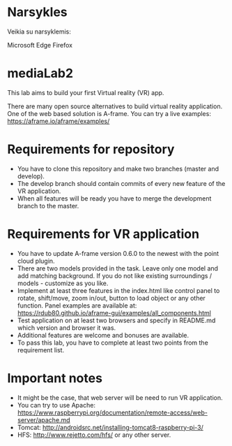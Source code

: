 # Narsykles

Veikia su narsyklemis:

Microsoft Edge
Firefox
# mediaLab2

This lab aims to build your first Virtual reality (VR) app.

There are many open source alternatives to build virtual reality application. One of the web based solution is A-frame. You can try a live examples: https://aframe.io/aframe/examples/

# Requirements for repository
  - You have to clone this repository and make two branches (master and develop).
  - The develop branch should contain commits of every new feature of the VR application.
  - When all features will be ready you have to merge the development branch to the master.

# Requirements for VR application
  - You have to update A-frame version 0.6.0 to the newest with the point cloud plugin.
  - There are two models provided in the task. Leave only one model and add matching background. If you do not like existing surroundings / models - customize as you like.
  - Implement at least three features in the index.html like control panel to rotate, shift/move, zoom in/out, button to load object or any other function. Panel examples are available at: https://rdub80.github.io/aframe-gui/examples/all_components.html
  - Test application on at least two browsers and specify in README.md which version and browser it was.
  - Additional features are welcome and bonuses are available.
  - To pass this lab, you have to complete at least two points from the requirement list.  

# Important notes
  - It might be the case, that web server will be need to run VR application.
  - You can try to use Apache: https://www.raspberrypi.org/documentation/remote-access/web-server/apache.md
  - Tomcat: http://androidsrc.net/installing-tomcat8-raspberry-pi-3/
  - HFS: http://www.rejetto.com/hfs/ or any other server.
